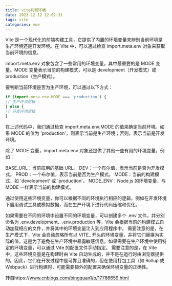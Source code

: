 ```yaml
---
title: vite判断环境
date: 2023-12-12 12:02:31
tags: vite
categories: vue
---
```

Vite 是一个现代化的前端构建工具，它提供了内置的环境变量来辨别当前环境是生产环境还是开发环境。在 Vite 中，可以通过检查 import.meta.env 对象来获取当前环境的信息。

import.meta.env 对象包含了一些常用的环境变量，其中最重要的是 MODE 变量。MODE 变量表示当前的构建模式，可以是 development（开发模式）或 production（生产模式）。

要判断当前环境是否为生产环境，可以通过以下方式：
```js
if (import.meta.env.MODE === 'production') {
// 生产环境逻辑
} else {
// 开发环境逻辑
}
```
在上述代码中，我们通过检查 import.meta.env.MODE 的值来确定当前环境。如果 MODE 的值为 'production'，则表示当前是生产环境；否则，表示当前是开发环境。

除了 MODE 变量，import.meta.env 对象还提供了其他一些有用的环境变量，例如：

BASE_URL：当前应用的基础 URL。
DEV：一个布尔值，表示当前是否为开发模式。
PROD：一个布尔值，表示当前是否为生产模式。
MODE：当前的构建模式，如 'development' 或 'production'。
NODE_ENV：Node.js 的环境变量，与 MODE 一样表示当前的构建模式。

通过使用这些环境变量，你可以根据不同的环境执行相应的逻辑，例如在开发环境下启用调试工具或模拟数据，而在生产环境下进行代码压缩和优化。

如果需要在不同的环境中设置不同的环境变量，可以创建多个 .env 文件，并分别命名为 .env.development、.env.production 等。Vite 会根据当前的构建模式自动加载相应的文件，并将其中的环境变量注入到应用程序中。
需要注意的是，在生产模式下，Vite 会自动忽略所有以 VITE_ 开头的环境变量，并将它们替换为实际的值。这是为了避免在生产环境中暴露敏感信息。如果需要在生产环境中使用特定的环境变量，可以通过 Vite 的配置文件手动指定。
需要注意的是，在 Vite 中，这些环境变量是在构建时由 Vite 自动生成的，并不是在运行时由浏览器提供的。因此，它们在开发过程中是可靠且准确的，但在使用打包工具（如 Rollup 或 Webpack）进行构建时，可能需要额外的配置来确保环境变量的正确性。

转自https://www.cnblogs.com/bingquan1/p/17786659.html